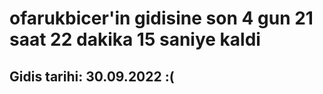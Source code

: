 # ofarukbicer'in gidisine son 4 gun 21 saat 22 dakika 15 saniye kaldi

## Gidis tarihi: 30.09.2022 :(